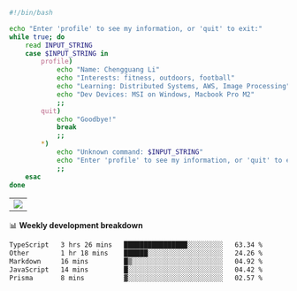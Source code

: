 ```bash
#!/bin/bash

echo "Enter 'profile' to see my information, or 'quit' to exit:"
while true; do
    read INPUT_STRING
    case $INPUT_STRING in
        profile)
            echo "Name: Chengguang Li"
            echo "Interests: fitness, outdoors, football"
            echo "Learning: Distributed Systems, AWS, Image Processing"
            echo "Dev Devices: MSI on Windows, Macbook Pro M2"
            ;;
        quit)
            echo "Goodbye!"
            break
            ;;
        *)
            echo "Unknown command: $INPUT_STRING"
            echo "Enter 'profile' to see my information, or 'quit' to exit:"
            ;;
    esac
done

```

<!--Contribution Graph-->
<table>
  <tr>
    <td>
      <picture>
        <source media="(prefers-color-scheme: light)" srcset="https://github-readme-activity-graph.vercel.app/graph?username=chengguang-li&theme=xcode&bg_color=FF000000&color=000000&hide_border=true" />
        <img src="https://github-readme-activity-graph.vercel.app/graph?username=chengguang-li&theme=xcode&bg_color=FF000000&hide_border=true" />
      </picture>
  </tr>
</table>

📊 **Weekly development breakdown**

<!--START_SECTION:waka-->

```txt
TypeScript   3 hrs 26 mins   ████████████████░░░░░░░░░   63.34 %
Other        1 hr 18 mins    ██████░░░░░░░░░░░░░░░░░░░   24.26 %
Markdown     16 mins         █▒░░░░░░░░░░░░░░░░░░░░░░░   04.92 %
JavaScript   14 mins         █░░░░░░░░░░░░░░░░░░░░░░░░   04.42 %
Prisma       8 mins          ▓░░░░░░░░░░░░░░░░░░░░░░░░   02.57 %
```

<!--END_SECTION:waka-->

